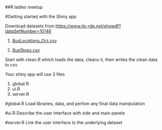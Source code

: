 ##R ladies meetup

#Getting started with the Shiny app

Download datasets from https://www.its-rde.net/showdf?dataSetNumber=10146

1. [BusLocations_Oct.csv](https://dl.dropboxusercontent.com/u/10128992/R_ladies_data/BusLocations_Oct.csv)

2. [BusStops.csv](https://dl.dropboxusercontent.com/u/10128992/R_ladies_data/BusStops.csv)

Start with clean.R which loads the data, cleans it, then writes the clean data to csv.

Your shiny app will use 3 files

1. global.R
2. ui.R
3. server.R

#global.R
Load libraries, data, and perfom any final data manipulation

#ui.R
Describe the user interface with side and main panels

#server.R
Link the user interface to the underlying dataset


